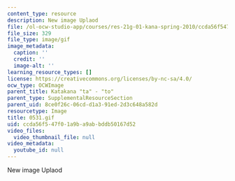 ```yaml
---
content_type: resource
description: New image Uplaod
file: /ol-ocw-studio-app/courses/res-21g-01-kana-spring-2010/ccda56f547f01a9ba9abbddb50167d52_0531.gif
file_size: 329
file_type: image/gif
image_metadata:
  caption: ''
  credit: ''
  image-alt: ''
learning_resource_types: []
license: https://creativecommons.org/licenses/by-nc-sa/4.0/
ocw_type: OCWImage
parent_title: Katakana "ta" - "to"
parent_type: SupplementalResourceSection
parent_uid: 8ce0f26c-06cd-d1a3-91ed-2d3c648a582d
resourcetype: Image
title: 0531.gif
uid: ccda56f5-47f0-1a9b-a9ab-bddb50167d52
video_files:
  video_thumbnail_file: null
video_metadata:
  youtube_id: null
---
```

New image Uplaod